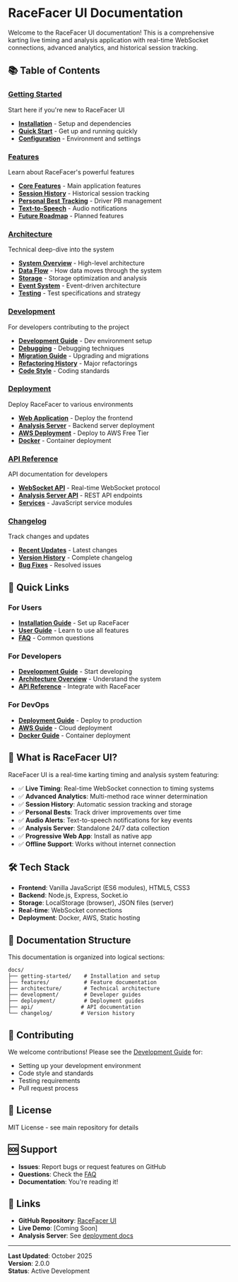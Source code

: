 # RaceFacer UI Documentation

Welcome to the RaceFacer UI documentation! This is a comprehensive karting live timing and analysis application with real-time WebSocket connections, advanced analytics, and historical session tracking.

## 📚 Table of Contents

### [Getting Started](getting-started/)
Start here if you're new to RaceFacer UI
- **[Installation](getting-started/installation.md)** - Setup and dependencies
- **[Quick Start](getting-started/quick-start.md)** - Get up and running quickly
- **[Configuration](getting-started/configuration.md)** - Environment and settings

### [Features](features/)
Learn about RaceFacer's powerful features
- **[Core Features](features/core-features.md)** - Main application features
- **[Session History](features/session-history.md)** - Historical session tracking
- **[Personal Best Tracking](features/personal-best.md)** - Driver PB management
- **[Text-to-Speech](features/text-to-speech.md)** - Audio notifications
- **[Future Roadmap](features/roadmap.md)** - Planned features

### [Architecture](architecture/)
Technical deep-dive into the system
- **[System Overview](architecture/overview.md)** - High-level architecture
- **[Data Flow](architecture/data-flow.md)** - How data moves through the system
- **[Storage](architecture/storage.md)** - Storage optimization and analysis
- **[Event System](architecture/event-handlers.md)** - Event-driven architecture
- **[Testing](architecture/testing.md)** - Test specifications and strategy

### [Development](development/)
For developers contributing to the project
- **[Development Guide](development/guide.md)** - Dev environment setup
- **[Debugging](development/debugging.md)** - Debugging techniques
- **[Migration Guide](development/migration.md)** - Upgrading and migrations
- **[Refactoring History](development/refactoring.md)** - Major refactorings
- **[Code Style](development/code-style.md)** - Coding standards

### [Deployment](deployment/)
Deploy RaceFacer to various environments
- **[Web Application](deployment/web-app.md)** - Deploy the frontend
- **[Analysis Server](deployment/analysis-server.md)** - Backend server deployment
- **[AWS Deployment](deployment/aws.md)** - Deploy to AWS Free Tier
- **[Docker](deployment/docker.md)** - Container deployment

### [API Reference](api/)
API documentation for developers
- **[WebSocket API](api/websocket.md)** - Real-time WebSocket protocol
- **[Analysis Server API](api/server.md)** - REST API endpoints
- **[Services](api/services.md)** - JavaScript service modules

### [Changelog](changelog/)
Track changes and updates
- **[Recent Updates](changelog/recent.md)** - Latest changes
- **[Version History](changelog/history.md)** - Complete changelog
- **[Bug Fixes](changelog/fixes.md)** - Resolved issues

## 🚀 Quick Links

### For Users
- **[Installation Guide](getting-started/installation.md)** - Set up RaceFacer
- **[User Guide](features/core-features.md)** - Learn to use all features
- **[FAQ](getting-started/faq.md)** - Common questions

### For Developers
- **[Development Guide](development/guide.md)** - Start developing
- **[Architecture Overview](architecture/overview.md)** - Understand the system
- **[API Reference](api/)** - Integrate with RaceFacer

### For DevOps
- **[Deployment Guide](deployment/)** - Deploy to production
- **[AWS Guide](deployment/aws.md)** - Cloud deployment
- **[Docker Guide](deployment/docker.md)** - Container deployment

## 🏁 What is RaceFacer UI?

RaceFacer UI is a real-time karting timing and analysis system featuring:

- ✅ **Live Timing**: Real-time WebSocket connection to timing systems
- ✅ **Advanced Analytics**: Multi-method race winner determination
- ✅ **Session History**: Automatic session tracking and storage
- ✅ **Personal Bests**: Track driver improvements over time
- ✅ **Audio Alerts**: Text-to-speech notifications for key events
- ✅ **Analysis Server**: Standalone 24/7 data collection
- ✅ **Progressive Web App**: Install as native app
- ✅ **Offline Support**: Works without internet connection

## 🛠️ Tech Stack

- **Frontend**: Vanilla JavaScript (ES6 modules), HTML5, CSS3
- **Backend**: Node.js, Express, Socket.io
- **Storage**: LocalStorage (browser), JSON files (server)
- **Real-time**: WebSocket connections
- **Deployment**: Docker, AWS, Static hosting

## 📖 Documentation Structure

This documentation is organized into logical sections:

```
docs/
├── getting-started/    # Installation and setup
├── features/           # Feature documentation
├── architecture/       # Technical architecture
├── development/        # Developer guides
├── deployment/         # Deployment guides
├── api/               # API documentation
└── changelog/         # Version history
```

## 🤝 Contributing

We welcome contributions! Please see the [Development Guide](development/guide.md) for:
- Setting up your development environment
- Code style and standards
- Testing requirements
- Pull request process

## 📝 License

MIT License - see main repository for details

## 🆘 Support

- **Issues**: Report bugs or request features on GitHub
- **Questions**: Check the [FAQ](getting-started/faq.md)
- **Documentation**: You're reading it!

## 🔗 Links

- **GitHub Repository**: [RaceFacer UI](https://github.com/Fabbbrrr/karts)
- **Live Demo**: [Coming Soon]
- **Analysis Server**: See [deployment docs](deployment/analysis-server.md)

---

**Last Updated**: October 2025  
**Version**: 2.0.0  
**Status**: Active Development

